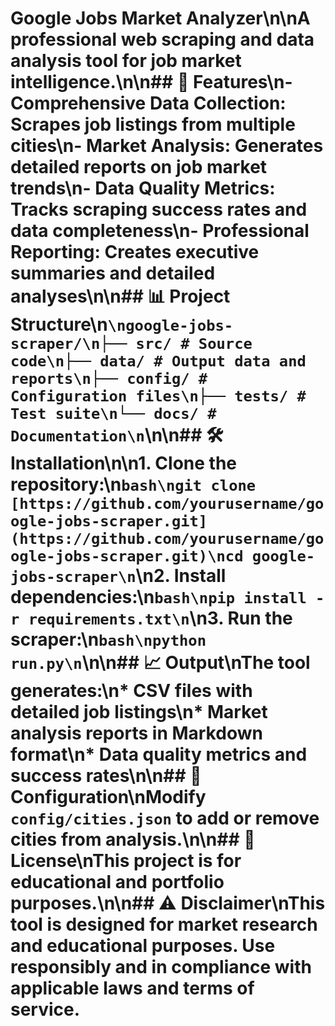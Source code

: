 # Google Jobs Market Analyzer\n\nA professional web scraping and data analysis tool for job market intelligence.\n\n## 🚀 Features\n- **Comprehensive Data Collection**: Scrapes job listings from multiple cities\n- **Market Analysis**: Generates detailed reports on job market trends\n- **Data Quality Metrics**: Tracks scraping success rates and data completeness\n- **Professional Reporting**: Creates executive summaries and detailed analyses\n\n## 📊 Project Structure\n```\ngoogle-jobs-scraper/\n├── src/ # Source code\n├── data/ # Output data and reports\n├── config/ # Configuration files\n├── tests/ # Test suite\n└── docs/ # Documentation\n```\n\n## 🛠 Installation\n\n1. Clone the repository:\n```bash\ngit clone [https://github.com/yourusername/google-jobs-scraper.git](https://github.com/yourusername/google-jobs-scraper.git)\ncd google-jobs-scraper\n```\n2. Install dependencies:\n```bash\npip install -r requirements.txt\n```\n3. Run the scraper:\n```bash\npython run.py\n```\n\n## 📈 Output\nThe tool generates:\n* CSV files with detailed job listings\n* Market analysis reports in Markdown format\n* Data quality metrics and success rates\n\n## 🔧 Configuration\nModify `config/cities.json` to add or remove cities from analysis.\n\n## 📄 License\nThis project is for educational and portfolio purposes.\n\n## ⚠️ Disclaimer\nThis tool is designed for market research and educational purposes. Use responsibly and in compliance with applicable laws and terms of service.
